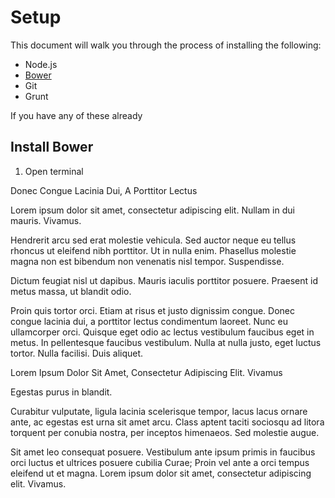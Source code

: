 # Setup

This document will walk you through the process of installing the following:

* Node.js
* [Bower](#install-bower)
* Git
* Grunt

If you have any of these already 


 
## Install Bower

1. Open terminal


Donec Congue Lacinia Dui, A Porttitor LectusLorem ipsum dolor sit amet, consectetur adipiscing elit. Nullam in dui mauris. Vivamus.Hendrerit arcu sed erat molestie vehicula. Sed auctor neque eu tellus rhoncus ut eleifend nibh porttitor. Ut in nulla enim. Phasellus molestie magna non est bibendum non venenatis nisl tempor. Suspendisse.Dictum feugiat nisl ut dapibus. Mauris iaculis porttitor posuere. Praesent id metus massa, ut blandit odio.Proin quis tortor orci. Etiam at risus et justo dignissim congue. Donec congue lacinia dui, a porttitor lectus condimentum laoreet. Nunc eu ullamcorper orci. Quisque eget odio ac lectus vestibulum faucibus eget in metus. In pellentesque faucibus vestibulum. Nulla at nulla justo, eget luctus tortor. Nulla facilisi. Duis aliquet.Lorem Ipsum Dolor Sit Amet, Consectetur Adipiscing Elit. VivamusEgestas purus in blandit.Curabitur vulputate, ligula lacinia scelerisque tempor, lacus lacus ornare ante, ac egestas est urna sit amet arcu. Class aptent taciti sociosqu ad litora torquent per conubia nostra, per inceptos himenaeos. Sed molestie augue.Sit amet leo consequat posuere. Vestibulum ante ipsum primis in faucibus orci luctus et ultrices posuere cubilia Curae; Proin vel ante a orci tempus eleifend ut et magna. Lorem ipsum dolor sit amet, consectetur adipiscing elit. Vivamus.
